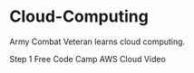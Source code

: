 # Cloud-Computing


Army Combat Veteran learns cloud computing.

Step 1 Free Code Camp AWS Cloud Video
